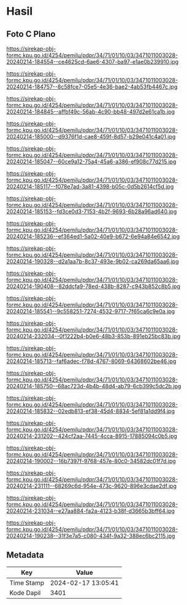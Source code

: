 # Hasil

## Foto C Plano

https://sirekap-obj-formc.kpu.go.id/4254/pemilu/pdpr/34/71/01/10/03/3471011003028-20240214-184554--ce4625cd-6ae6-4307-ba97-e1ae0b239910.jpg

https://sirekap-obj-formc.kpu.go.id/4254/pemilu/pdpr/34/71/01/10/03/3471011003028-20240214-184757--8c58fce7-05e5-4e36-bae2-4ab53fb4467c.jpg

https://sirekap-obj-formc.kpu.go.id/4254/pemilu/pdpr/34/71/01/10/03/3471011003028-20240214-184845--affbf49c-56ab-4c90-bb48-497d2e61ca1b.jpg

https://sirekap-obj-formc.kpu.go.id/4254/pemilu/pdpr/34/71/01/10/03/3471011003028-20240214-185000--d9376f1d-cae8-459f-8d57-b29e041c4a01.jpg

https://sirekap-obj-formc.kpu.go.id/4254/pemilu/pdpr/34/71/01/10/03/3471011003028-20240214-185047--60ce9a12-75a4-45a6-a386-ef908c77d215.jpg

https://sirekap-obj-formc.kpu.go.id/4254/pemilu/pdpr/34/71/01/10/03/3471011003028-20240214-185117--f078e7ad-3a81-4398-b05c-0d5b2614cf5d.jpg

https://sirekap-obj-formc.kpu.go.id/4254/pemilu/pdpr/34/71/01/10/03/3471011003028-20240214-185153--fd3ce0d3-7153-4b2f-9693-6b28a96ad640.jpg

https://sirekap-obj-formc.kpu.go.id/4254/pemilu/pdpr/34/71/01/10/03/3471011003028-20240214-185236--ef364ed1-5a02-40e9-b672-6e94a84e6542.jpg

https://sirekap-obj-formc.kpu.go.id/4254/pemilu/pdpr/34/71/01/10/03/3471011003028-20240214-190328--d2a1aa7b-8c37-493e-9b02-ca269da65aa6.jpg

https://sirekap-obj-formc.kpu.go.id/4254/pemilu/pdpr/34/71/01/10/03/3471011003028-20240214-190408--82ddcfa9-78ed-438b-8287-c943b852c8b5.jpg

https://sirekap-obj-formc.kpu.go.id/4254/pemilu/pdpr/34/71/01/10/03/3471011003028-20240214-185541--9c558251-7274-4532-9717-7f65ca6c9e0a.jpg

https://sirekap-obj-formc.kpu.go.id/4254/pemilu/pdpr/34/71/01/10/03/3471011003028-20240214-232034--0f1222b4-b0e6-48b3-853b-891eb25bc83b.jpg

https://sirekap-obj-formc.kpu.go.id/4254/pemilu/pdpr/34/71/01/10/03/3471011003028-20240214-185713--faf6adec-f78d-4767-8069-64368602be46.jpg

https://sirekap-obj-formc.kpu.go.id/4254/pemilu/pdpr/34/71/01/10/03/3471011003028-20240214-185750--68ac723d-4b4b-48d4-ab79-6cb399c5dc2b.jpg

https://sirekap-obj-formc.kpu.go.id/4254/pemilu/pdpr/34/71/01/10/03/3471011003028-20240214-185832--02edb813-ef38-45d4-8834-5ef81a1dd9f4.jpg

https://sirekap-obj-formc.kpu.go.id/4254/pemilu/pdpr/34/71/01/10/03/3471011003028-20240214-231202--424cf2aa-7445-4cca-8915-17885094c0b5.jpg

https://sirekap-obj-formc.kpu.go.id/4254/pemilu/pdpr/34/71/01/10/03/3471011003028-20240214-190002--16b7397f-9768-457e-80c0-34582dc01f7d.jpg

https://sirekap-obj-formc.kpu.go.id/4254/pemilu/pdpr/34/71/01/10/03/3471011003028-20240214-231111--68269c6d-954e-473c-9620-896e3cdae2df.jpg

https://sirekap-obj-formc.kpu.go.id/4254/pemilu/pdpr/34/71/01/10/03/3471011003028-20240214-231034--e27aa884-fa2a-4123-b38f-d3665b3bff64.jpg

https://sirekap-obj-formc.kpu.go.id/4254/pemilu/pdpr/34/71/01/10/03/3471011003028-20240214-190238--31f3e7a5-c080-434f-9a32-388ec6bc2115.jpg


## Metadata

| Key        | Value               |
| ---------- | ------------------- |
| Time Stamp | 2024-02-17 13:05:41 |
| Kode Dapil | 3401                |



